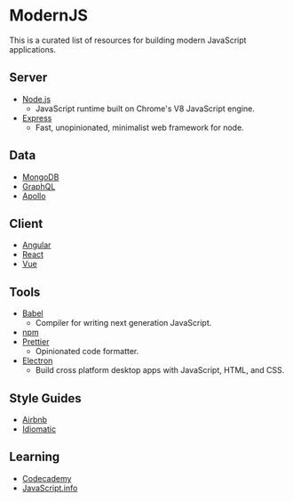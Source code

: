 # ModernJS
This is a curated list of resources for building modern JavaScript applications.

## Server
* [Node.js](https://github.com/nodejs/node)
  * JavaScript runtime built on Chrome's V8 JavaScript engine.
* [Express](https://github.com/expressjs/express)
  * Fast, unopinionated, minimalist web framework for node.

## Data
* [MongoDB](https://github.com/mongodb/mongo)
* [GraphQL](https://github.com/facebook/graphql)
* [Apollo](https://github.com/apollographql/apollo-client)

## Client
* [Angular](https://github.com/angular/angular)
* [React](https://github.com/facebook/react)
* [Vue](https://github.com/vuejs/vue)

## Tools
* [Babel](https://github.com/babel/babel)
  * Compiler for writing next generation JavaScript.
* [npm](https://github.com/npm/npm)
* [Prettier](https://github.com/prettier/prettier)
  * Opinionated code formatter.
* [Electron](https://github.com/electron/electron)
  * Build cross platform desktop apps with JavaScript, HTML, and CSS.

## Style Guides
* [Airbnb](https://github.com/airbnb/javascript)
* [Idiomatic](https://github.com/rwaldron/idiomatic.js)

## Learning
* [Codecademy](https://www.codecademy.com)
* [JavaScript.info](https://javascript.info)
